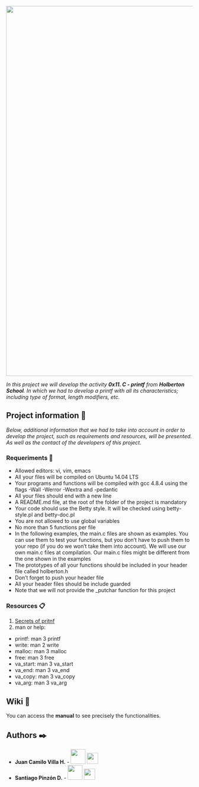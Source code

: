 <p align="center"> <img src="https://pbs.twimg.com/media/EdjJuQdXgAAZldN?format=jpg&name=large" width="1000"/>

_In this project we will develop the activity **0x11. C - printf** from **Holberton School**. In which we had to develop a printf with all its characteristics; including type of format, length modifiers, etc._

## Project information 🚀

_Below, additional information that we had to take into account in order to develop the project, such as requirements and resources, will be presented. As well as the contact of the developers of this project._

### Requeriments 📌

* Allowed editors: vi, vim, emacs
* All your files will be compiled on Ubuntu 14.04 LTS
* Your programs and functions will be compiled with gcc 4.8.4 using the flags -Wall -Werror -Wextra and -pedantic
* All your files should end with a new line
* A README.md file, at the root of the folder of the project is mandatory
* Your code should use the Betty style. It will be checked using betty-style.pl and betty-doc.pl
* You are not allowed to use global variables
* No more than 5 functions per file
* In the following examples, the main.c files are shown as examples. You can use them to test your functions, but you don’t have to push them to your repo (if you do we won’t take them into account). We will use our own main.c files at compilation. Our main.c files might be different from the one shown in the examples
* The prototypes of all your functions should be included in your header file called holberton.h
* Don’t forget to push your header file
* All your header files should be include guarded
* Note that we will not provide the _putchar function for this project


### Resources 📋

 1. [Secrets of pritnf](https://www.cypress.com/file/54761/download)
 2. man or help: 
  - printf: man 3 printf
  - write: man 2 write
  - malloc: man 3 malloc
  - free: man 3 free
  - va_start: man 3 va_start
  - va_end: man 3 va_end
  - va_copy: man 3 va_copy
  - va_arg: man 3 va_arg

## Wiki 📖

You can access the **manual** to see precisely the functionalities.


## Authors ✒️

* **Juan Camilo Villa H.** - <a href="https://twitter.com/jcamilovillah"><img src="http://pngimg.com/uploads/twitter/twitter_PNG28.png" width="40"></a> <a href="https://www.instagram.com/jcamilovillah/"><img src="https://upload.wikimedia.org/wikipedia/commons/thumb/e/e7/Instagram_logo_2016.svg/1024px-Instagram_logo_2016.svg.png" width="30"></a>
* **Santiago Pinzón D.** - <a href="https://twitter.com/santiagopinzonD"><img src="http://pngimg.com/uploads/twitter/twitter_PNG28.png" width="40"></a> <a href="https://www.instagram.com/santiagopinzond/"><img src="https://upload.wikimedia.org/wikipedia/commons/thumb/e/e7/Instagram_logo_2016.svg/1024px-Instagram_logo_2016.svg.png" width="30"></a>
